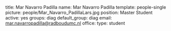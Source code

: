 title: Mar Navarro Padilla
name: Mar Navarro Padilla
template: people-single
picture: people/Mar_Navarro_PadillaLars.jpg
position: Master Student
active: yes
groups: diag
default_group: diag
email: mar.navarropadilla@radboudumc.nl
office: 
type: student


